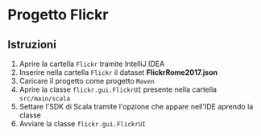 # Progetto Flickr 

## Istruzioni

1. Aprire la cartella `Flickr`  tramite IntelliJ IDEA
2. Inserire nella cartella `Flickr` il dataset **FlickrRome2017.json**
3. Caricare il progetto come progetto `Maven`
4. Aprire la classe `flickr.gui.FlickrUI` presente nella cartella `src/main/scala`
5. Settare l'SDK di Scala tramite l'opzione che appare nell'IDE aprendo la classe
6. Avviare la classe `flickr.gui.FlickrUI`
